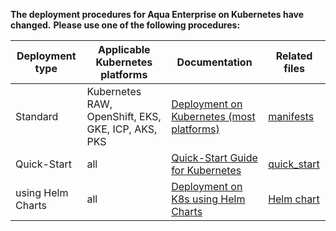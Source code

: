 **The deployment procedures for Aqua Enterprise on Kubernetes have changed.** 
**Please use one of the following procedures:**

| Deployment type | Applicable Kubernetes platforms | Documentation | Related files |
|-|-|-|-|
| Standard | Kubernetes RAW, OpenShift, EKS, GKE, ICP, AKS, PKS | [Deployment on Kubernetes (most platforms)](https://docs.aquasec.com/v5.3/docs/deploy-k8s-most-platforms) | [manifests](https://github.com/aquasecurity/deployments/tree/5.3/orchestrators/kubernetes/manifests) |
| Quick-Start | all | [Quick-Start Guide for Kubernetes](https://docs.aquasec.com/v5.3/docs/quick-start-guide-for-kubernetes) | [quick_start](https://github.com/aquasecurity/deployments/tree/5.3/orchestrators/kubernetes/quick_start) |
| using Helm Charts | all | [Deployment on K8s using Helm Charts](https://docs.aquasec.com/v5.3/docs/kubernetes-with-helm) | [Helm chart](https://github.com/aquasecurity/aqua-helm/blob/5.3/server/README.md) |
